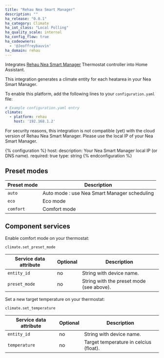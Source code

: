```yaml
---
title: "Rehau Nea Smart Manager"
description: ""
ha_release: "0.0.1"
ha_category: Climate
ha_iot_class: "Local Polling"
ha_quality_scale: internal
ha_config_flow: true
ha_codeowners:
  - '@Jeoffreybauvin'
ha_domain: rehau
---
```


Integrates [Rehau Nea Smart Manager](https://www.rehau.com/en-en/nea-smart/francais) Thermostat controller into Home Assistant.

This integration generates a climate entity for each heatarea in your Nea Smart Manager.

To enable this platform, add the following lines to your `configuration.yaml` file:

```yaml
# Example configuration.yaml entry
climate:
  - platform: rehau
    host: '192.168.1.2'
```

<div class='note warning'>
For security reasons, this integration is not compatible (yet) with the cloud version of Rehau Nea Smart Manager. Please use the local IP of your Nea Smart Manager.
</div>

{% configuration %}
host:
  description: Your Nea Smart Manager local IP (or DNS name).
  required: true
  type: string
{% endconfiguration %}

## Preset modes

| Preset mode | Description |
| ---------------------- | -------- |
| `auto` | Auto mode : use Nea Smart Manager scheduling
| `eco` | Eco mode
| `comfort` | Comfort mode

## Component services

Enable comfort mode on your thermostat:

`climate.set_preset_mode`

| Service data attribute | Optional | Description |
| ---------------------- | -------- | ----------- |
| `entity_id` | no | String with device name.
| `preset_mode` | no | String with the preset mode (see above).

Set a new target temperature on your thermostat:

`climate.set_temperature`

| Service data attribute | Optional | Description |
| ---------------------- | -------- | ----------- |
| `entity_id` | no | String with device name.
| `temperature` | no | Target temperature in celcius (float).
